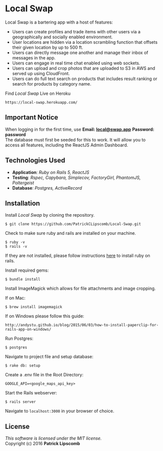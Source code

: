 #  Local Swap

Local Swap is a bartering app with a host of features:
* Users can create profiles and trade items with other users via a geographically and socially enabled environment.
* User locations are hidden via a location scrambling function that offsets their given location by up to 500 ft.
* Users can directly message one another and manage their inbox of messages in the app.
* Users can engage in real time chat enabled using web sockets.
* Users can upload and crop photos that are uploaded to S3 in AWS and served up using CloudFront.
* Users can do full text search on products that includes result ranking or search for products by category name.

Find *Local Swap* Live on Heroku
```
https://local-swap.herokuapp.com/
```

##  Important Notice

When logging in for the first time, use **Email: local@swap.app**  **Password: password**  
The database must first be seeded for this to work. It will allow you to access all features, including the ReactJS Admin Dashboard.

## Technologies Used

* **Application**: *Ruby on Rails 5, ReactJS*<br>
* **Testing**: *Rspec, Capybara, Simplecov, FactoryGirl, PhantomJS, Poltergeist*<br>
* **Database**: *Postgres, ActiveRecord*

Installation
------------

Install *Local Swap* by cloning the repository.  
```
$ git clone https://github.com/PatrickCLipscomb/Local-Swap.git
```

Check to make sure ruby and rails are installed on your machine.  
```
$ ruby -v
$ rails -v
```
If they are not installed, please follow instructions [here](http://guides.rubyonrails.org/getting_started.html#installing-rails) to install ruby on rails.

Install required gems:
```
$ bundle install
```

Install ImageMagick which allows for file attachments and image cropping.

If on Mac:
```
$ brew install imagemagick
```
If on Windows please follow this guide:
```
http://andystu.github.io/blog/2015/06/03/how-to-install-paperclip-for-rails-app-on-windows/
```

Run Postgres:
```
$ postgres
```

Navigate to project file and setup database:
```
$ rake db: setup
```

Create a .env file in the Root Directory:
```
GOOGLE_API=<google_maps_api_key>
```

Start the Rails webserver:
```
$ rails server
```

Navigate to `localhost:3000` in your browser of choice.

License
-------
_This software is licensed under the MIT license._<br>
Copyright (c) 2016 **Patrick Lipscomb**
